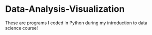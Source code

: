 # Data-Analysis-Visualization
These are programs I coded in Python during my introduction to data science course!
